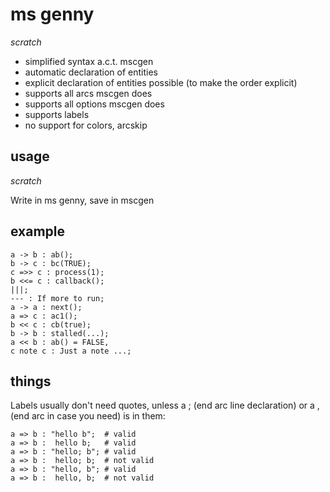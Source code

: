 ms genny
========

*scratch* 

- simplified syntax a.c.t. mscgen
- automatic declaration of entities
- explicit declaration of entities possible (to make the order explicit)
- supports all arcs mscgen does
- supports all options mscgen does
- supports labels
- no support for colors, arcskip

usage
-----
*scratch*

Write in ms genny, save in mscgen

example
-------

    a -> b : ab();
    b -> c : bc(TRUE);
    c =>> c : process(1);
    b <<= c : callback();
    |||;
    --- : If more to run;
    a -> a : next();
    a => c : ac1();
    b << c : cb(true);
    b -> b : stalled(...);
    a << b : ab() = FALSE,
    c note c : Just a note ...;

things
------

Labels usually don't need quotes, unless a ; (end arc line declaration)
or a , (end arc in case you need) is in them:

    a => b : "hello b";  # valid
    a => b :  hello b;   # valid
    a => b : "hello; b"; # valid
    a => b :  hello; b;  # not valid 
    a => b : "hello, b"; # valid
    a => b :  hello, b;  # not valid

